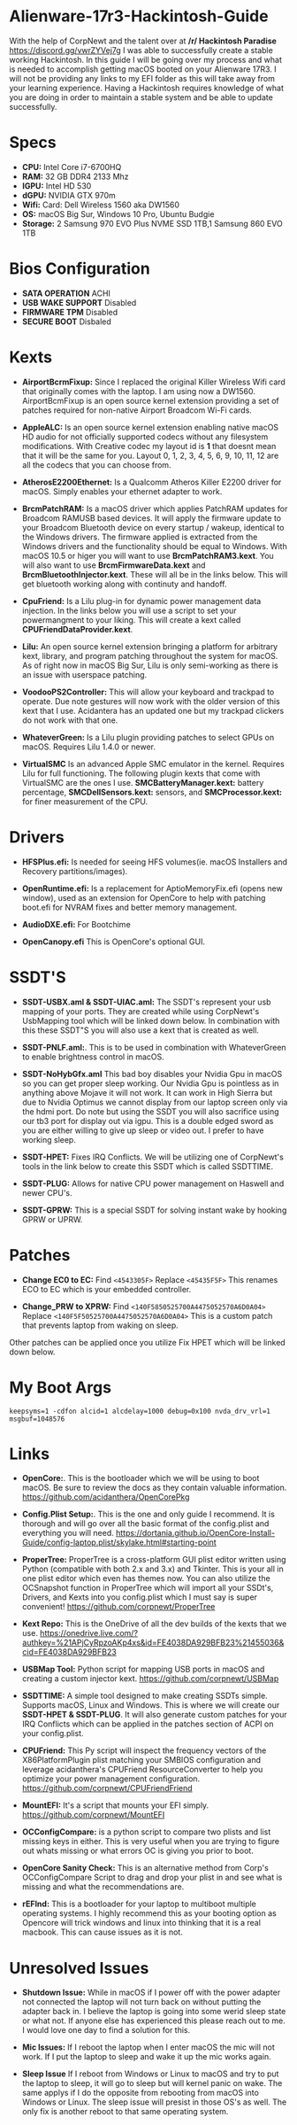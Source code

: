 # Alienware-17r3-Hackintosh-Guide

With the help of CorpNewt and the talent over at **/r/ Hackintosh Paradise** https://discord.gg/vwrZYVej7g  I was able to successfully create a stable working Hackintosh.  In this guide I will be going over my process and what is needed to accomplish getting macOS booted on your Alienware 17R3. I will not be providing any links to my EFI folder as this will take away from your learning experience.  Having a Hackintosh requires knowledge of what you are doing in order to maintain a stable system and be able to update successfully.

# Specs

- **CPU:** Intel Core i7-6700HQ
- **RAM:** 32 GB DDR4 2133 Mhz
- **IGPU:** Intel HD 530
- **dGPU:** NVIDIA GTX 970m
- **Wifi:** Card: Dell Wireless 1560 aka DW1560
- **OS:** macOS Big Sur, Windows 10 Pro, Ubuntu Budgie
- **Storage:** 2 Samsung 970 EVO Plus NVME SSD 1TB,1 Samsung 860 EVO 1TB

# Bios Configuration

- **SATA OPERATION** ACHI
- **USB WAKE SUPPORT** Disabled
- **FIRMWARE TPM** Disabled
- **SECURE BOOT** Disbaled

# Kexts

- **AirportBcrmFixup:** Since I replaced the original Killer Wireless Wifi card that originally comes with the laptop.  I am using now a DW1560. AirportBcmFixup is an open source kernel extension providing a set of patches required for non-native Airport Broadcom Wi-Fi cards. 

- **AppleALC:** Is an open source kernel extension enabling native macOS HD audio for not officially supported codecs without any filesystem modifications. With Creative codec my layout id is **1** that doesnt mean that it will be the same for you. Layout 0, 1, 2, 3, 4, 5, 6, 9, 10, 11, 12 are all the codecs that you can choose from.

- **AtherosE2200Ethernet:** Is a Qualcomm Atheros Killer E2200 driver for macOS.  Simply enables your ethernet adapter to work.

- **BrcmPatchRAM:** Is a macOS driver which applies PatchRAM updates for Broadcom RAMUSB based devices. It will apply the firmware update to your Broadcom Bluetooth device on every startup / wakeup, identical to the Windows drivers. The firmware applied is extracted from the Windows drivers and the functionality should be equal to Windows.  With macOS 10.5 or higer you will want to use **BrcmPatchRAM3.kext**. You will also want to use **BrcmFirmwareData.kext** and **BrcmBluetoothInjector.kext**. These will all be in the links below. This will get bluetooth working along with continuty and handoff.

- **CpuFriend:**  Is a Lilu plug-in for dynamic power management data injection.  In the links below you will use a script to set your powermangment to your liking.  This will create a kext called **CPUFriendDataProvider.kext**.

- **Lilu:** An open source kernel extension bringing a platform for arbitrary kext, library, and program patching throughout the system for macOS. As of right now in macOS Big Sur, Lilu is only semi-working as there is an issue with userspace patching. 

- **VoodooPS2Controller:** This will allow your keyboard and trackpad to operate.  Due note gestures will now work with the older version of this kext that I use.  Acidantera has an updated one but my trackpad clickers do not work with that one.

- **WhateverGreen:** Is a Lilu plugin providing patches to select GPUs on macOS. Requires Lilu 1.4.0 or newer.

- **VirtualSMC** Is an advanced Apple SMC emulator in the kernel. Requires Lilu for full functioning. The following plugin kexts that come with VirtualSMC are the ones I use.  **SMCBatteryManager.kext:** battery percentage, **SMCDellSensors.kext:** sensors, and **SMCProcessor.kext:** for finer measurement of the CPU.

# Drivers

- **HFSPlus.efi:** Is needed for seeing HFS volumes(ie. macOS Installers and Recovery partitions/images).

- **OpenRuntime.efi:** Is a replacement for AptioMemoryFix.efi (opens new window), used as an extension for OpenCore to help with patching boot.efi for NVRAM fixes and better memory management.

- **AudioDXE.efi:** For Bootchime

- **OpenCanopy.efi** This is OpenCore's optional GUI. 

# SSDT'S

- **SSDT-USBX.aml & SSDT-UIAC.aml:** The SSDT's represent your usb mapping of your ports.  They are created while using CorpNewt's UsbMapping tool which will be linked down below.  In combination with this these SSDT"S you will also use a kext that is created as well.

- **SSDT-PNLF.aml:**. This is to be used in combination with WhateverGreen to enable brightness control in macOS.

- **SSDT-NoHybGfx.aml** This bad boy disables your Nvidia Gpu in macOS so you can get proper sleep working. Our Nvidia Gpu is pointless as in anything above Mojave it will not work.  It can work in High Sierra but due to Nvidia Optimus we cannot display from our laptop screen only via the hdmi port.  Do note but using the SSDT you will also sacrifice using our tb3 port for display out via igpu.  This is a double edged sword as you are either willing to give up sleep or video out.  I prefer to have working sleep.

- **SSDT-HPET:** Fixes IRQ Conflicts.  We will be utilizing one of CorpNewt's tools in the link below to create this SSDT which is called SSDTTIME.

- **SSDT-PLUG:** Allows for native CPU power management on Haswell and newer CPU's.

- **SSDT-GPRW:** This is a special SSDT for solving instant wake by hooking GPRW or UPRW. 

# Patches

- **Change EC0 to EC:** Find ``<4543305F>`` Replace ``<45435F5F>`` This renames ECO to EC which is your embedded controller.

- **Change_PRW to XPRW:** Find ``<140F5850525700A4475052570A6D0A04>`` Replace ``<140F5F50525700A4475052570A6D0A04>`` This is a custom patch that prevents laptop from waking on sleep.

Other patches can be applied once you utilize Fix HPET which will be linked down below.

# My Boot Args

```keepsyms=1 -cdfon alcid=1 alcdelay=1000 debug=0x100 nvda_drv_vrl=1 msgbuf=1048576``` 

# Links

- **OpenCore:**. This is the bootloader which we will be using to boot macOS.  Be sure to review the docs as they contain valuable information.  https://github.com/acidanthera/OpenCorePkg

- **Config.Plist Setup:**. This is the one and only guide I recommend. It is thorough and will go over all the basic format of the config.plist and everything you will need. https://dortania.github.io/OpenCore-Install-Guide/config-laptop.plist/skylake.html#starting-point

- **ProperTree:** ProperTree is a cross-platform GUI plist editor written using Python (compatible with both 2.x and 3.x) and Tkinter.  This is your all in one plist editor which even has themes now.  You can also utilize the OCSnapshot function in ProperTree which will import all your SSDt's, Drivers, and Kexts into you config.plist which I must say is super convenient! https://github.com/corpnewt/ProperTree

- **Kext Repo:** This is the OneDrive of all the dev builds of the kexts that we use. https://onedrive.live.com/?authkey=%21APjCyRpzoAKp4xs&id=FE4038DA929BFB23%21455036&cid=FE4038DA929BFB23

- **USBMap Tool:** Python script for mapping USB ports in macOS and creating a custom injector kext. https://github.com/corpnewt/USBMap

- **SSDTTIME:** A simple tool designed to make creating SSDTs simple. Supports macOS, Linux and Windows.  This is where we will create our **SSDT-HPET & SSDT-PLUG**. It will also generate custom patches for your IRQ Conflicts which can be applied in the patches section of ACPI on your config.plist.

- **CPUFriend:** This Py script will inspect the frequency vectors of the X86PlatformPlugin plist matching your SMBIOS configuration and leverage acidanthera's CPUFriend ResourceConverter to help you optimize your power management configuration.  https://github.com/corpnewt/CPUFriendFriend

- **MountEFI:** It's a script that mounts your EFI simply. https://github.com/corpnewt/MountEFI

- **OCConfigCompare:** is a python script to compare two plists and list missing keys in either.  This is very useful when you are trying to figure out whats missing or what errors OC is giving you prior to boot.

- **OpenCore Sanity Check:** This is an alternative method from Corp's OCConfigCompare Script to drag and drop your plist in and see what is missing and what the recommendations are.

- **rEFInd:** This is a bootloader for your laptop to multiboot multiple operating systems.  I highly recommend this as your booting option as Opencore will trick windows and linux into thinking that it is a real macbook.  This can cause issues as it is not. 

# Unresolved Issues

- **Shutdown Issue:** While in macOS if I power off with the power adapter not connected the laptop will not turn back on without putting the adapter back in.  I believe the laptop is going into some werid sleep state or what not.  If anyone else has experienced this please reach out to me.  I would love one day to find a solution for this.

- **Mic Issues:** If I reboot the laptop when I enter macOS the mic will not work.  If I put the laptop to sleep and wake it up the mic works again.

- **Sleep Issue** If I reboot from Windows or Linux to macOS and try to put the laptop to sleep, it will go to sleep but will kernel panic on wake.  The same applys if I do the opposite from rebooting from macOS into Windows or Linux.  The sleep issue will presist in those OS's as well.  The only fix is another reboot to that same operating system.



























